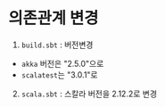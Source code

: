 # 의존관계 변경

1. `build.sbt` : 버전변경
  - `akka` 버전은 "2.5.0"으로
  - `scalatest`는 "3.0.1"로

2. `scala.sbt` : 스칼라 버전을 2.12.2로 변경
